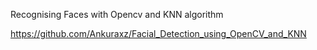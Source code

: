 Recognising Faces with Opencv and KNN algorithm

https://github.com/Ankuraxz/Facial_Detection_using_OpenCV_and_KNN
